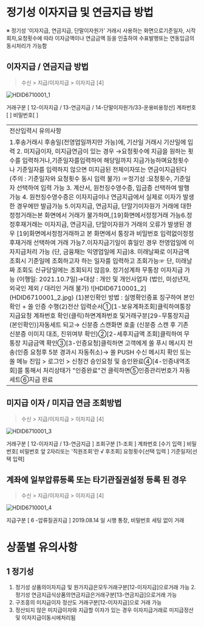 # 정기성 이자지급 및 연금지급 방법
※ 정기성 '이자지급, 연금지급, 단말이자원가' 거래시 사용하는 화면으로기준일자, 시작회차,요청횟수에 따라 이자금액이나 연금금액 등을 인출하여 수표발행또는 연동입금의 동시처리가 가능함
## 이자지급 / 연금지급 방법
> 수신 > 지급/이자지급 > 이자지급 [4]

![HDID6710001_1](HDID6710001_1.jpg)

거래구분 [ 12-이자지급 / 13-연금지급 / 14-단말이자원가/33-운용비용정산]
계좌번호 [ ]
비밀번호[ ]

<table><tbody><tr>
<td>
전산입력시 유의사항</td></tr><tr>
<td>1.후송거래시 후송일(전영업일까지만 가능)에, 기산일 거래시 기산일에 입력
2. 미지급이자, 미지급연금이 있는 경우
→요청횟수에 지급을 원하는 횟수를 입력하거나,기준일자를입력하여 해당일까지 지급가능하며요청횟수나 기준일자를 입력하지 않으면 미지급된 전체이자또는 연금이지급된다(주의 : 기준일자와 요청횟수 동시 입력 불가)
☞정기성 :요청횟수, 기준일자 선택하여 입력 가능
3. 계산서, 원천징수영수증, 입금증 선택하여 발행 가능
4. 원천징수영수증은 이자지급이나 연금지급에서 실제로 이자가 발생한 경우에만 발급가능
5.이자지급, 연금지급, 단말기이자원가 거래에 대한 정정거래는본 화면에서 거래가 불가하며,[19]화면에서정정거래 가능6.정정후재거래는 이자지급, 연금지급, 단말이자원가 거래의 오류가 발생된 경우 [19]화면에서정정거래하고 본 화면에서 통장과 비밀번호 입력없이정정후재거래 선택하여 거래 가능7.이자지급기일이 휴일인 경우 전영업일에 이자지급처리 가능 (단, 금융채는 익영업일에 지급)8. 미래날짜로 이자금액 조회시 기준일에 조회하고자 하는 일자를 입력하고 조회가능☞ 단, 미래날짜 조회도 신규당일에는 조회되지 않음9. 정기성계좌 무통장 이자지급 가능 (이행일: 2021.10.7일)→대상 : 개인 및 개인사업자 (법인, 미성년자, 외국인 제외 / 대리인 거래 불가)
![HDID6710001_2](HDID6710001_2.jpg)
(1)본인확인 방법 : 실명확인증표 징구하여 본인확인 + 쏠 인증 수행(2)전산 입력순서①[1-보유계좌조회]클릭하여통장 지급요청 계좌번호 확인(클릭)하면계좌번호 및거래구분[29-무통장지급(본인확인)]자동세트 되고→ 신분증 스캔화면 호출 (신분증 스캔 후 기존 신분증 이미지 대조, 진위여부 확인)②[2-세후지급액 조회]클릭하여 무통장 지급금액 확인③[3-인증요청]클릭하면 고객에게 쏠 푸시 메시지 전송(인증 요청후 5분 경과시 자동취소)→ 쏠 PUSH 수신 메시지 확인 또는 쏠 메뉴 진입 > 로그인 > 신청건 승인요청 및 승인완료④[4-인증내역조회]를 통해서 처리상태가 "인증완료"건 클릭하면⑤인증관리번호가 자동세트⑥지급 완료</td></tr></tbody>
</table>


## 미지급 이자 / 미지급 연금 조회방법
> 수신 > 지급/이자지급 > 이자지급 [4]

![HDID6710001_3](HDID6710001_3.jpg)

거래구분 [ 12-이자지급 / 13-연금지급 ]
조회구분 [1-조회 ]
계좌번호 [수기 입력 ]
비밀번호[ 비밀번호 앞 2자리또는 '직원조회'란 √ 후조회]
요청횟수[선택 입력 ]
기준일자[선택 입력]
## 계좌에 일부압류등록 또는 타기관질권설정 등록 된 경우
> 수신 > 지급/이자지급 > 이자지급 [4]

![HDID6710001_4](HDID6710001_4.jpg)

지급구분 [ 6 -압류질권지급 ] 2019.08.14 일 시행
통장, 비밀번호 세팅 없이 거래
# 상품별 유의사항
## 1 정기성
1. 정기성 상품의이자지급 및 원가지급은모두거래구분[12-이자지급]으로거래 가능
2.정기성 연금지급식상품의연금지급은거래구분[13-연금지급]으로거래 가능
3. 구조흥의 미지급이자 정산도 거래구분[12-이자지급]으로 거래 가능
4. 정산되지 않은 미지급이자와 지급할 이자가 있는 경우 이자지급거래로 미지급정산 및 이자지급이동시에처리됨
